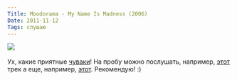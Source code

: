 ```yaml
---
Title: Moodorama - My Name Is Madness (2006)
Date: 2011-11-12
Tags: слушаю
---
```


<div class="text"><img src="http://dl.dropbox.com/u/140528/site/moodorama.jpeg" /><br /><br />
Ух, какие приятные <a href="http://www.discogs.com/Moodorama-My-Name-Is-Madness/release/802925">чуваки</a>! На пробу можно послушать, например, <a href="http://soundcloud.com/moodopapa1/modoorama-feat-strager-cole">этот</a> трек а еще, например, <a href="http://soundcloud.com/moodopapa1/beatzekatze-part3">этот</a>. Рекомендую! :)</div>